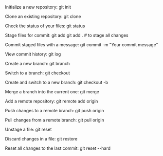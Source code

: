 Initialize a new repository:
    git init

Clone an existing repository:
    git clone <repository-url>

Check the status of your files:
    git status

Stage files for commit:
    git add <file>
    git add .            # to stage all changes

Commit staged files with a message:
    git commit -m "Your commit message"

View commit history:
    git log

Create a new branch:
    git branch <branch-name>

Switch to a branch:
    git checkout <branch-name>

Create and switch to a new branch:
    git checkout -b <branch-name>

Merge a branch into the current one:
    git merge <branch-name>

Add a remote repository:
    git remote add origin <repository-url>

Push changes to a remote branch:
    git push origin <branch-name>

Pull changes from a remote branch:
    git pull origin <branch-name>

Unstage a file:
    git reset <file>

Discard changes in a file:
    git restore <file>

Reset all changes to the last commit:
    git reset --hard
